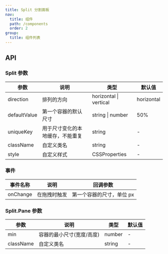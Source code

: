 ```yaml
---
title: Split 分割面板
nav:
  title: 组件
  path: /components
  order: 2
group:
  title: 组件列表
---
```


## API

### Split 参数

| 参数         | 说明                             | 类型                   | 默认值     |
| ------------ | -------------------------------- | ---------------------- | ---------- |
| direction    | 排列的方向                       | horizontal \| vertical | horizontal |
| defaultValue | 第一个容器的默认尺寸             | string \| number       | 50%        |
| uniqueKey    | 用于尺寸变化的本地缓存，不能重复 | string                 | -          |
| className    | 自定义类名                       | string                 | -          |
| style        | 自定义样式                       | CSSProperties          | -          |

### 事件

| 事件名称 | 说明         | 回调参数                  |
| -------- | ------------ | ------------------------- |
| onChange | 在拖拽时触发 | 第一个容器的尺寸，单位 px |

### Split.Pane 参数

| 参数      | 说明                      | 类型   | 默认值 |
| --------- | ------------------------- | ------ | ------ |
| min       | 容器的最小尺寸(宽度/高度) | number | -      |
| className | 自定义类名                | string | -      |

